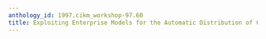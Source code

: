 ```yaml
---
anthology_id: 1997.cikm_workshop-97.60
title: Exploiting Enterprise Models for the Automatic Distribution of Corporate Information
---
```

